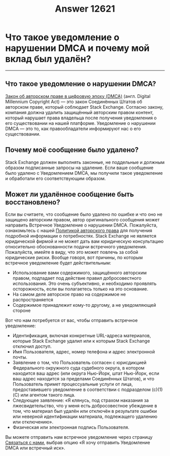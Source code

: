 ﻿---
title: "Answer 12621"
se.owner.user_id: 339283
se.owner.display_name: "nomnoms12"
se.owner.link: "https://ru.meta.stackoverflow.com/users/339283/nomnoms12"
se.answer_id: 12621
se.question_id: 12620
se.post_type: answer
se.is_accepted: False
---
<h1>Что такое уведомление о нарушении DMCA и почему мой вклад был удалён?</h1>
<hr />
<h2>Что такое уведомление о нарушении DMCA?</h2>
<p><a href="https://ru.wikipedia.org/wiki/Digital_Millennium_Copyright_Act" rel="nofollow noreferrer">Закон об авторском праве в цифровую эпоху (DMCA)</a> (англ. Digital Millennium Copyright Act) — это закон Соединённых Штатов об авторском праве, который соблюдает Stack Exchange. Согласно закону, компания должна удалить защищённый авторским правом контент, который нарушает права владельца после получения уведомления о его существовании на нашей платформе. Уведомление о нарушении DMCA — это то, как правообладатели информируют нас о его существовании.</p>
<h2>Почему моё сообщение было удалено?</h2>
<p>Stack Exchange должен выполнять законные, не поддельные и должным образом подписанные запросы на удаление. Если ваше сообщение было удалено с Уведомлением DMCA, мы получили такое уведомление и обработали его соответствующим образом.</p>
<h2>Может ли удалённое сообщение быть восстановлено?</h2>
<p>Если вы считаете, что сообщение было удалено по ошибке и что оно не защищено авторским правом, автор оригинального сообщения может направить Встречное Уведомление о нарушении DMCA. Пожалуйста, ознакомьтесь с нашей <a href="https://ru.stackoverflow.com/legal/terms-of-service#copyright">Политикой авторского права</a> для получения подробной информации о потребностях. Stack Exchange не является юридической фирмой и не может дать вам юридическую консультацию относительно обоснованности подачи встречного уведомления. Пожалуйста, имейте в виду, что это может повлечь за собой юридические риски. Вообще говоря, вот причины, по которым встречное уведомление будет действительным:</p>
<ul>
<li>Использование вами содержимого, защищённого авторским правом,
подпадает под действие правил добросовестного использования. Это
очень субъективно, и необходимо проявлять осторожность, если вы
полагаетесь только на это основание.</li>
<li>На самом деле авторское право на содержимое не распространяется</li>
<li>Содержимое принадлежит кому-то другому, а не уведомляющей стороне</li>
</ul>
<p>Вот что нам потребуется от вас, чтобы отправить встречное уведомление:</p>
<ul>
<li>Идентификация, включая конкретные URL-адреса материалов, которые
Stack Exchange удалил или к которым Stack Exchange отключил доступ.</li>
<li>Имя Пользователя, адрес, номер телефона и адрес электронной почты.</li>
<li>Заявление о том, что Пользователь согласен с юрисдикцией Федерального
окружного суда судебного округа, в котором находится ваш адрес (или
округа Нью-Йорк, штат Нью-Йорк, если ваш адрес находится за пределами
Соединённых Штатов), и что Пользователь примет процессуальные услуги
от лица, предоставившего уведомление в соответствии с подразделом
(c)(1)(C) или агентом такого лица.</li>
<li>Следующее заявление: «Я клянусь, под страхом наказания за
лжесвидетельство, что у меня есть добросовестное убеждение в том, что
материал был удалён или отключён в результате ошибки или неверной
идентификации материала, подлежащего удалению или отключению».</li>
<li>Физическая или электронная подпись Пользователя.</li>
</ul>
<p>Вы можете отправить нам встречное уведомление через страницу <a href="https://ru.stackoverflow.com/contact">Связаться с нами</a>, выбрав опцию «Я хочу отправить Уведомление DMCA или встречный иск».</p>
